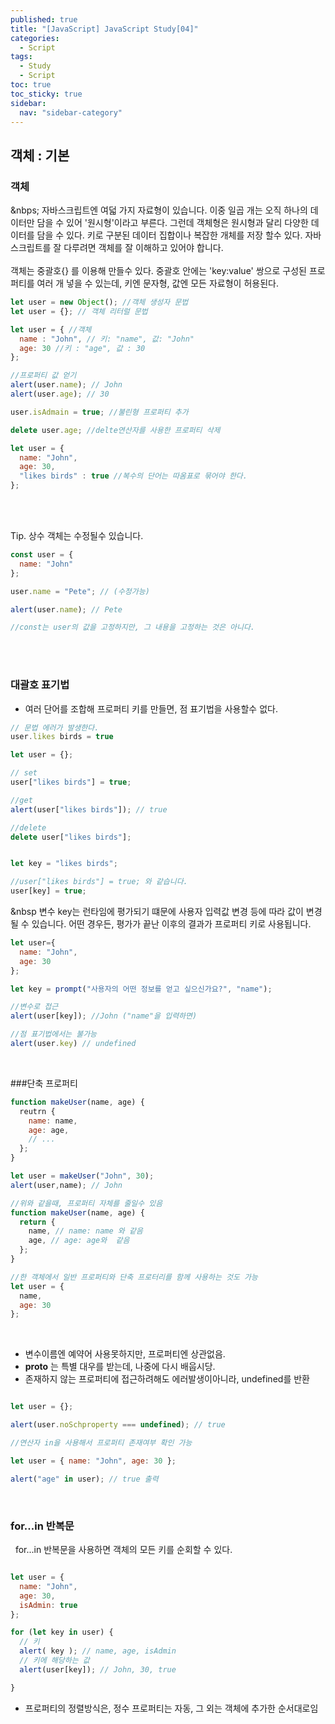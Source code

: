 ```yaml
---
published: true
title: "[JavaScript] JavaScript Study[04]"
categories:
  - Script
tags:
  - Study
  - Script
toc: true
toc_sticky: true
sidebar:
  nav: "sidebar-category"
---
```


## 객체 : 기본
### 객체
&nbps; 자바스크립트엔 여덟 가지 자료형이 있습니다. 이중 일곱 개는 오직 하나의 데이터만 담을 수 있어 '원시형'이라고 부른다. 그런데 객체형은 원시형과 달리 다양한 데이터를 담을 수 있다. 키로 구분된 데이터 집합이나 복잡한 개체를 저장 할수 있다. 자바스크립트를 잘 다루려면 객체를 잘 이해하고 있어야 합니다.<br><br>
객체는 중괄호{} 를 이용해 만들수 있다. 중괄호 안에는 'key:value' 쌍으로 구성된 프로퍼티를 여러 개 넣을 수 있는데, 키엔 문자형, 값엔 모든 자료형이 허용된다.

```javascript
let user = new Object(); //객체 생성자 문법
let user = {}; // 객체 리터럴 문법

let user = { //객체
  name : "John", // 키: "name", 값: "John"
  age: 30 //키 : "age", 값 : 30
};

//프로퍼티 값 얻기
alert(user.name); // John
alert(user.age); // 30

user.isAdmain = true; //불린형 프로퍼티 추가

delete user.age; //delte연산자를 사용한 프로퍼티 삭제

let user = {
  name: "John",
  age: 30,
  "likes birds" : true //복수의 단어는 따옴표로 묶어야 한다.
};

```
<br>
<br>

Tip. 상수 객체는 수정될수 있습니다.

```javascript
const user = {
  name: "John"
};

user.name = "Pete"; // (수정가능)

alert(user.name); // Pete

//const는 user의 값을 고정하지만, 그 내용을 고정하는 것은 아니다.
```

<br>
<br>

### 대괄호 표기법
* 여러 단어를 조합해 프로퍼티 키를 만들면, 점 표기법을 사용할수 없다.

```javascript
// 문법 에러가 발생한다.
user.likes birds = true

let user = {};

// set
user["likes birds"] = true;

//get
alert(user["likes birds"]); // true

//delete
delete user["likes birds"];


let key = "likes birds";

//user["likes birds"] = true; 와 같습니다.
user[key] = true;

```

&nbsp 변수 key는 런타임에 평가되기 떄문에 사용자 입력값 변경 등에 따라 값이 변경될 수 있습니다. 어떤 경우든, 평가가 끝난 이후의 결과가 프로퍼티 키로 사용됩니다.

```javascript
let user={
  name: "John",
  age: 30
};

let key = prompt("사용자의 어떤 정보를 얻고 싶으신가요?", "name");

//변수로 접근
alert(user[key]); //John ("name"을 입력하면)

//점 표기법에서는 불가능
alert(user.key) // undefined

```
<br>

###단축 프로퍼티

```javascript
function makeUser(name, age) {
  reutrn {
    name: name,
    age: age,
    // ...
  };
}

let user = makeUser("John", 30);
alert(user,name); // John

//위와 같을때, 프로퍼티 자체를 줄일수 있음
function makeUser(name, age) {
  return {
    name, // name: name 와 같음
    age, // age: age와  같음
  };
}

//한 객체에서 일반 프로퍼티와 단축 프로터리를 함께 사용하는 것도 가능
let user = {
  name,
  age: 30
};

```
<br>

* 변수이름엔 예약어 사용못하지만, 프로퍼티엔 상관없음.
* __proto__ 는 특별 대우를 받는데, 나중에 다시 배웁시당.
* 존재하지 않는 프로퍼티에 접근하려해도 에러발생이아니라, undefined를 반환

```javascript

let user = {};

alert(user.noSchproperty === undefined); // true

//연산자 in을 사용해서 프로퍼티 존재여부 확인 가능

let user = { name: "John", age: 30 };

alert("age" in user); // true 출력

```
<br>

### for...in 반복문
&nbsp; for...in 반복문을 사용하면 객체의 모든 키를 순회할 수 있다.

```javascript

let user = {
  name: "John",
  age: 30,
  isAdmin: true
};

for (let key in user) {
  // 키
  alert( key ); // name, age, isAdmin
  // 키에 해당하는 값
  alert(user[key]); // John, 30, true

}

```

* 프로퍼티의 정렬방식은, 정수 프로퍼티는 자동, 그 외는 객체에 추가한 순서대로임



